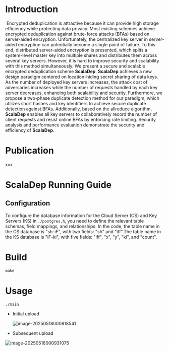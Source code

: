 # Introduction

​	Encrypted deduplication is attractive because it can provide high storage efficiency while protecting data privacy. Most existing schemes achieve encrypted deduplication against brute-force attacks (BFAs) based on server-aided encryption. Unfortunately, the centralized key server in server-aided encryption can potentially become a single point of failure. To this end, distributed server-aided encryption is presented, which splits a system-level master key into multiple shares and distributes them across several key servers.  However, it is hard to improve security and scalability with this method simultaneously. We present a secure and scalable encrypted deduplication scheme **ScalaDep**. **ScalaDep** achieves a new design paradigm centered on location-hiding secret sharing of data keys. As the number of deployed key servers increases, the attack cost of adversaries increases while the number of requests handled by each key server decreases, enhancing both scalability and security. Furthermore, we propose a two-phase duplicate detection method for our paradigm, which utilizes short hashes and key identifiers to achieve secure duplicate detection against BFAs.  Additionally, based on the allreduce algorithm, **ScalaDep** enables all key servers to collaboratively record the number of client requests and resist online BFAs by enforcing rate limiting. Security analysis and performance evaluation demonstrate the security and efficiency of **ScalaDep**.



# Publication

xxx

# ScalaDep Running Guide

## Configuration

To configure the database information for the Cloud Server (CS) and Key Servers (KS) in `./postgres.h`, you need to define the relevant table schemas, field mappings, and relationships. In the code, the table name in the CS database is "sh-iF", with two fields: "sh" and "iff".The table name in the KS database is "iF-ki", with five fields: "iff", "x", "y", "ki", and "count".

# Build

```c++
make
```

# Usage

```
./main
```

- Initial upload

  ![image-20250518000818541](C:\Users\lllucky\AppData\Roaming\Typora\typora-user-images\image-20250518000818541.png)

- Subsequent upload

![image-20250518000931075](C:\Users\lllucky\AppData\Roaming\Typora\typora-user-images\image-20250518000931075.png)